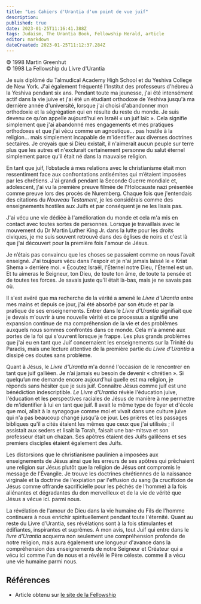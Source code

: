 ```yaml
---
title: "Les Cahiers d'Urantia d'un point de vue juif"
description: 
published: true
date: 2023-01-25T11:16:41.388Z
tags: Judaism, The Urantia Book, Fellowship Herald, article
editor: markdown
dateCreated: 2023-01-25T11:12:37.284Z
---
```


<p class="v-card v-sheet theme--light grey lighten-3 px-2">© 1998 Martin Greenhut<br>© 1998 La Fellowship du Livre d'Urantia</p>


Je suis diplômé du Talmudical Academy High School et du Yeshiva College de New York. J'ai également fréquenté l'Institut des professeurs d'hébreu à la Yeshiva pendant six ans. Pendant toute ma jeunesse, j'ai été intensément actif dans la vie juive et j'ai été un étudiant orthodoxe de Yeshiva jusqu'à ma dernière année d'université, lorsque j'ai choisi d'abandonner mon orthodoxie et la ségrégation qui en résulte du reste du monde. Je suis devenu ce qu’on appelle aujourd’hui en Israël « un juif laïc ». Cela signifie simplement que j'ai abandonné mes engagements et mes pratiques orthodoxes et que j'ai vécu comme un agnostique... pas hostile à la religion... mais simplement incapable de m'identifier aux diverses doctrines sectaires. Je croyais que si Dieu existait, il n'aimerait aucun peuple sur terre plus que les autres et n'exclurait certainement personne du salut éternel simplement parce qu'il était né dans la mauvaise religion.

En tant que juif, l’obstacle à mes relations avec le christianisme était mon ressentiment face aux confrontations antisémites qui m’étaient imposées par les chrétiens. J'ai grandi pendant la Seconde Guerre mondiale et, adolescent, j'ai vu la première preuve filmée de l'Holocauste nazi présentée comme preuve lors des procès de Nuremberg. Chaque fois que j'entendais des citations du *Nouveau Testament*, je les considérais comme des enseignements hostiles aux Juifs et par conséquent je ne les lisais pas.

J'ai vécu une vie dédiée à l'amélioration du monde et cela m'a mis en contact avec toutes sortes de personnes. Lorsque je travaillais avec le mouvement du Dr Martin Luther King Jr. dans la lutte pour les droits civiques, je me suis souvent retrouvé dans des églises de noirs et c'est là que j'ai découvert pour la première fois l'amour de Jésus.

Je n’étais pas convaincu que les choses se passaient comme on nous l’avait enseigné. J'ai toujours vécu dans l'espoir et je n'ai jamais laissé le « Kriat Shema » derrière moi. « Écoutez Israël, l'Éternel notre Dieu, l'Éternel est un. Et tu aimeras le Seigneur, ton Dieu, de toute ton âme, de toute ta pensée et de toutes tes forces. Je savais juste qu'Il était là-bas, mais je ne savais pas où.

Il s'est avéré que ma recherche de la vérité a amené le _Livre d'Urantia_ entre mes mains et depuis ce jour, j'ai été absorbé par son étude et par la pratique de ses enseignements. Entrer dans le _Livre d'Urantia_ signifiait que je devais m'ouvrir à une nouvelle vérité et ce processus a signifié une expansion continue de ma compréhension de la vie et des problèmes auxquels nous sommes confrontés dans ce monde. Cela m'a amené aux portes de la foi qui s'ouvrent lorsque je frappe. Les plus grands problèmes que j'ai eu en tant que Juif concernaient les enseignements sur la Trinité du Paradis, mais une lecture attentive de la première partie du _Livre d'Urantia_ a dissipé ces doutes sans problème.

Quant à Jésus, le _Livre d'Urantia_ m'a donné l'occasion de le rencontrer en tant que juif galliéen. Je n’ai jamais eu besoin de devenir « chrétien ». Si quelqu’un me demande encore aujourd’hui quelle est ma religion, je réponds sans hésiter que je suis juif. Connaître Jésus comme juif est une bénédiction indescriptible. _Le Livre d'Urantia_ révèle l'éducation juive, l'éducation et les perspectives raciales de Jésus de manière à me permettre de m'identifier à lui en tant que juif. Il avait le même type de foyer et d'école que moi, allait à la synagogue comme moi et vivait dans une culture juive qui n'a pas beaucoup changé jusqu'à ce jour. Les prières et les passages bibliques qu'il a cités étaient les mêmes que ceux que j'ai utilisés ; il assistait aux seders et lisait la Torah, faisait une bar-mitsva et son professeur était un chazan. Ses apôtres étaient des Juifs galiléens et ses premiers disciples étaient également des Juifs.

Les distorsions que le christianisme paulinien a imposées aux enseignements de Jésus ainsi que les erreurs de ses apôtres qui prêchaient une religion sur Jésus plutôt que la religion de Jésus ont compromis le message de l'Évangile. Je trouve les doctrines chrétiennes de la naissance virginale et la doctrine de l'expiation par l'effusion du sang (la crucifixion de Jésus comme offrande sacrificielle pour les péchés de l'homme) à la fois aliénantes et dégradantes du don merveilleux et de la vie de vérité que Jésus a vécue ici. parmi nous.

La révélation de l'amour de Dieu dans la vie humaine du Fils de l'homme continuera à nous enrichir spirituellement pendant toute l'éternité. Quant au reste du Livre d’Urantia, ses révélations sont à la fois stimulantes et édifiantes, inspirantes et suprêmes. À mon avis, tout Juif qui entre dans le _livre d'Urantia_ acquerra non seulement une compréhension profonde de notre religion, mais aura également une longueur d'avance dans la compréhension des enseignements de notre Seigneur et Créateur qui a vécu ici comme l'un de nous et a révélé le Père céleste. comme il a vécu une vie humaine parmi nous.

## Références

- Article obtenu sur [le site de la Fellowship](https://urantia-book.org/archive/newsletters/herald/)

